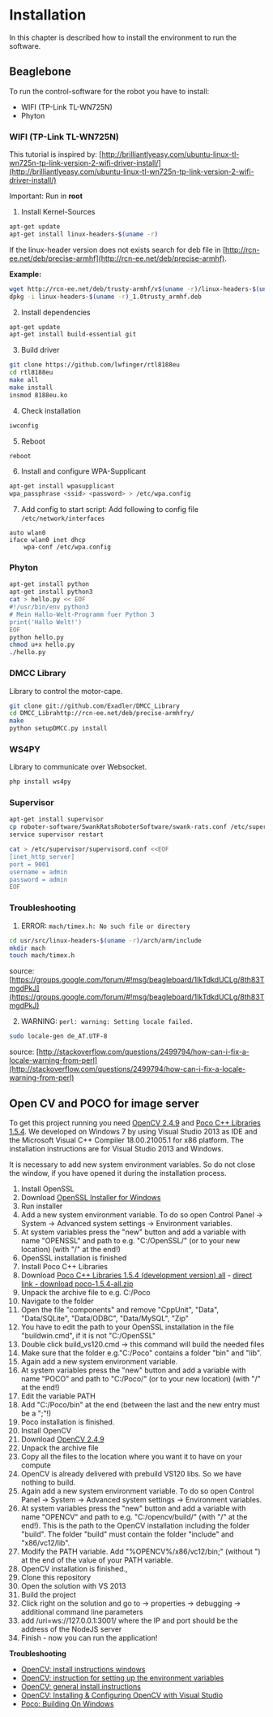 
# Installation

In this chapter is described how to install the environment to run the software. 

## Beaglebone

To run the control-software for the robot you have to install:
 
* WIFI (TP-Link TL-WN725N)
* Phyton

### WIFI (TP-Link TL-WN725N)

This tutorial is inspired by: [http://brilliantlyeasy.com/ubuntu-linux-tl-wn725n-tp-link-version-2-wifi-driver-install/](http://brilliantlyeasy.com/ubuntu-linux-tl-wn725n-tp-link-version-2-wifi-driver-install/)

Important: Run in __root__

1. Install Kernel-Sources

```bash
apt-get update
apt-get install linux-headers-$(uname -r)
```

If the linux-header version does not exists search for deb file in [http://rcn-ee.net/deb/precise-armhf](http://rcn-ee.net/deb/precise-armhf).

__Example:__

```bash
wget http://rcn-ee.net/deb/trusty-armhf/v$(uname -r)/linux-headers-$(uname -r)_1.0trusty_armhf.deb
dpkg -i linux-headers-$(uname -r)_1.0trusty_armhf.deb
```

2. Install dependencies

```bash
apt-get update
apt-get install build-essential git 
```

3. Build driver

```bash
git clone https://github.com/lwfinger/rtl8188eu
cd rtl8188eu
make all
make install
insmod 8188eu.ko
```

4. Check installation

```bash
iwconfig
```

5. Reboot

```bash
reboot
```

6. Install and configure WPA-Supplicant

```bash
apt-get install wpasupplicant
wpa_passphrase <ssid> <password> > /etc/wpa.config
```



7. Add config to start script: Add following to config file `/etc/network/interfaces`

```
auto wlan0
iface wlan0 inet dhcp
    wpa-conf /etc/wpa.config
```

### Phyton

```bash
apt-get install python
apt-get install python3
cat > hello.py << EOF
#!/usr/bin/env python3
# Mein Hallo-Welt-Programm fuer Python 3
print('Hallo Welt!')
EOF
python hello.py
chmod u+x hello.py
./hello.py
```

### DMCC Library

Library to control the motor-cape.

```bash
git clone git://github.com/Exadler/DMCC_Library
cd DMCC_Librahttp://rcn-ee.net/deb/precise-armhfry/
make
python setupDMCC.py install
```

### WS4PY

Library to communicate over Websocket.

```bash
php install ws4py
```

### Supervisor

```bash
apt-get install supervisor
cp roboter-software/SwankRatsRoboterSoftware/swank-rats.conf /etc/supervisor/conf.d
service supervisor restart

cat > /etc/supervisor/supervisord.conf <<EOF
[inet_http_server]
port = 9001
username = admin
password = admin
EOF
```

### Troubleshooting

1. ERROR: `mach/timex.h: No such file or directory`
```bash
cd usr/src/linux-headers-$(uname -r)/arch/arm/include
mkdir mach
touch mach/timex.h
```
source: [https://groups.google.com/forum/#!msg/beagleboard/1IkTdkdUCLg/8th83TmgdPkJ](https://groups.google.com/forum/#!msg/beagleboard/1IkTdkdUCLg/8th83TmgdPkJ)

2. WARNING: `perl: warning: Setting locale failed.`
```bash
sudo locale-gen de_AT.UTF-8
```
source: [http://stackoverflow.com/questions/2499794/how-can-i-fix-a-locale-warning-from-perl](http://stackoverflow.com/questions/2499794/how-can-i-fix-a-locale-warning-from-perl)

## Open CV and POCO for image server

To get this project running you need [OpenCV 2.4.9](http://opencv.org/) and [Poco C++ Libraries 1.5.4](http://pocoproject.org/). We developed on Windows 7 by using Visual Studio 2013 as IDE and the Microsoft Visual C++ Compiler 18.00.21005.1 for x86 platform. The installation instructions are for Visual Studio 2013 and Windows.

It is necessary to add new system environment variables. So do not close the window, if you have opened it during the installation process.

1. Install OpenSSL
  1. Download [OpenSSL Installer for Windows](https://slproweb.com/products/Win32OpenSSL.html)
  2. Run installer
  3. Add a new system environment variable. To do so open Control Panel -> System -> Advanced system settings -> Environment variables.
  4. At system variables press the "new" button and add a variable with name "OPENSSL" and path to e.g. "C:/OpenSSL/" (or to your new location) (with "/" at the end!)
  5. OpenSSL installation is finished
2. Install Poco C++ Libraries
  1. Download [Poco C++ Libraries 1.5.4 (development version) all](http://pocoproject.org/download/index.html) - [direct link - download poco-1.5.4-all.zip](http://pocoproject.org/releases/poco-1.5.4/)
  2. Unpack the archive file to e.g. C:/Poco
  3. Navigate to the folder
  4. Open the file "components" and remove "CppUnit", "Data", "Data/SQLite", "Data/ODBC", "Data/MySQL", "Zip"
  5. You have to edit the path to your OpenSSL installation in the file "buildwin.cmd", if it is not "C:/OpenSSL"
  6. Double click build_vs120.cmd -> this command will build the needed files
  7. Make sure that the folder e.g."C:/Poco" contains a folder "bin" and "lib".
  8. Again add a new system environment variable.
  9. At system variables press the "new" button and add a variable with name "POCO" and path to "C:/Poco/" (or to your new location) (with "/" at the end!)
  10. Edit the variable PATH
  11. Add "C:/Poco/bin" at the end (between the last and the new entry must be a ";"!)
  12. Poco installation is finished.
2. Install OpenCV
  1. Download [OpenCV 2.4.9](http://opencv.org/)
  2. Unpack the archive file
  3. Copy all the files to the location where you want it to have on your compute
  4. OpenCV is already delivered with prebuild VS120 libs. So we have nothing to build.
  5. Again add a new system environment variable. To do so open Control Panel -> System -> Advanced system settings -> Environment variables.
  6. At system variables press the "new" button and add a variable with name "OPENCV" and path to e.g. "C:/opencv/build/" (with "/" at the end!). This is the path to the OpenCV installation including the folder "build". The folder "build" must contain the folder "include" and "x86/vc12/lib".
  7. Modify the PATH variable. Add "%OPENCV%/x86/vc12/bin;" (without ") at the end of the value of your PATH variable.
  8. OpenCV installation is finished.,
3. Clone this repository
4. Open the solution with VS 2013
5. Build the project
6. Click right on the solution and go to -> properties -> debugging -> additional command line parameters
7. add /uri=ws://127.0.0.1:3001/ where the IP and port should be the address of the NodeJS server
6. Finish - now you can run the application!

__Troubleshooting__

 * [OpenCV: install instructions windows](http://docs.opencv.org/doc/tutorials/introduction/windows_install/windows_install.html#windows-installation)
 * [OpenCV: instruction for setting up the environment variables](http://docs.opencv.org/doc/tutorials/introduction/windows_install/windows_install.html#windowssetpathandenviromentvariable)
 * [OpenCV: general install instructions](http://docs.opencv.org/doc/tutorials/introduction/table_of_content_introduction/table_of_content_introduction.html)
 * [OpenCV: Installing & Configuring OpenCV with Visual Studio](http://opencv-srf.blogspot.co.at/2013/05/installing-configuring-opencv-with-vs.html)
 * [Poco: Building On Windows](http://pocoproject.org/docs/00200-GettingStarted.html#7)
